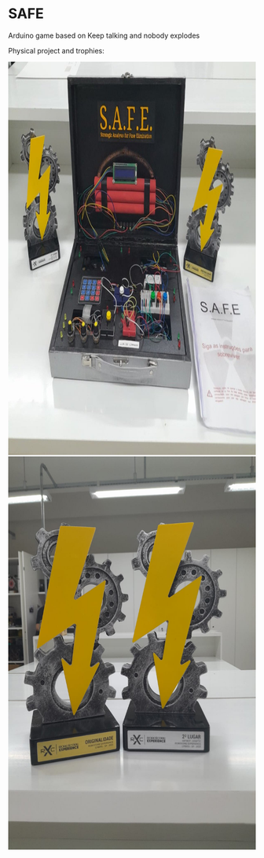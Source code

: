 # SAFE
Arduino game based on Keep talking and nobody explodes 

Physical project and trophies:

<p align="middle">
  <img src="pics/F4P52tHWMAACxgR.jpg" width="800px" height="800px" />
  <img src="pics/F4P523qW8AA_1EZ.jpg" width="600px" height="800px" /> 
</p>
